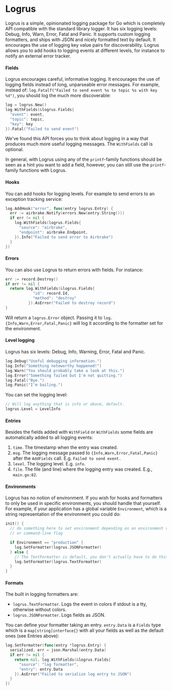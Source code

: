# Logrus

Logrus is a simple, opinionated logging package for Go which is completely API
compatible with the standard library logger. It has six logging levels: Debug,
Info, Warn, Error, Fatal and Panic. It supports custom logging formatters, and
ships with JSON and nicely formatted text by default. It encourages the use of
logging key value pairs for discoverability. Logrus allows you to add hooks to
logging events at different levels, for instance to notify an external error
tracker.

#### Fields

Logrus encourages careful, informative logging. It encourages the use of logging
fields instead of long, unparseable error messages. For example, instead of:
`log.Fatalf("Failed to send event %s to topic %s with key %d")`, you should log
the much more discoverable:

```go
log = logrus.New()
log.WithFields(&logrus.Fields{
  "event": event,
  "topic": topic,
  "key": key
}).Fatal("Failed to send event")
```

We've found this API forces you to think about logging in a way that produces
much more useful logging messages. The `WithFields` call is optional.

In general, with Logrus using any of the `printf`-family functions should be
seen as a hint you want to add a field, however, you can still use the
`printf`-family functions with Logrus.

#### Hooks

You can add hooks for logging levels. For example to send errors to an exception
tracking service:

```go
log.AddHook("error", func(entry logrus.Entry) {
  err := airbrake.Notify(errors.New(entry.String()))
  if err != nil {
    log.WithFields(logrus.Fields{
      "source": "airbrake",
      "endpoint": airbrake.Endpoint,
    }).Info("Failed to send error to Airbrake")
  }
})
```

#### Errors

You can also use Logrus to return errors with fields. For instance:

```go
err := record.Destroy()
if err != nil {
  return log.WithFields(&logrus.Fields{
            "id": record.Id,
            "method": "destroy"
          }).AsError("Failed to destroy record")
}
```

Will return a `logrus.Error` object. Passing it to
`log.{Info,Warn,Error,Fatal,Panic}` will log it according to the formatter set
for the environment.

#### Level logging

Logrus has six levels: Debug, Info, Warning, Error, Fatal and Panic.

```go
log.Debug("Useful debugging information.")
log.Info("Something noteworthy happened!")
log.Warn("You should probably take a look at this.")
log.Error("Something failed but I'm not quitting.")
log.Fatal("Bye.")
log.Panic("I'm bailing.")
```

You can set the logging level:

```go
// Will log anything that is info or above, default.
logrus.Level = LevelInfo
```

#### Entries

Besides the fields added with `WithField` or `WithFields` some fields are
automatically added to all logging events:

1. `time`. The timestamp when the entry was created.
2. `msg`. The logging message passed to `{Info,Warn,Error,Fatal,Panic}` after
   the `AddFields` call. E.g. `Failed to send event.`
3. `level`. The logging level. E.g. `info`.
4. `file`. The file (and line) where the logging entry was created. E.g.,
   `main.go:82`.

#### Environments

Logrus has no notion of environment. If you wish for hooks and formatters to
only be used in specific environments, you should handle that yourself. For
example, if your application has a global variable `Environment`, which is a
string representation of the environment you could do:

```go
init() {
  // do something here to set environment depending on an environment variable
  // or command-line flag

  if Environment == "production" {
    log.SetFormatter(logrus.JSONFormatter)
  } else {
    // The TextFormatter is default, you don't actually have to do this.
    log.SetFormatter(logrus.TextFormatter)
  }
}
```

#### Formats

The built in logging formatters are:

* `logrus.TextFormatter`. Logs the event in colors if stdout is a tty, otherwise
  without colors.
* `logrus.JSONFormatter`. Logs fields as JSON.

You can define your formatter taking an entry. `entry.Data` is a `Fields` type
which is a `map[string]interface{}` with all your fields as well as the default
ones (see Entries above):

```go
log.SetFormatter(func(entry *logrus.Entry) {
  serialized, err = json.Marshal(entry.Data)
  if err != nil {
    return nil, log.WithFields(&logrus.Fields{
      "source": "log formatter",
      "entry": entry.Data
    }).AsError("Failed to serialize log entry to JSON")
  }
})
```
